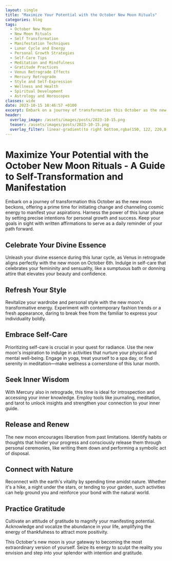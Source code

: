 ```yaml
---
layout: single
title: "Maximize Your Potential with the October New Moon Rituals"
categories: blog
tags:
  - October New Moon
  - New Moon Rituals
  - Self Transformation
  - Manifestation Techniques
  - Lunar Cycle and Energy
  - Personal Growth Strategies
  - Self-Care Tips
  - Meditation and Mindfulness
  - Gratitude Practices
  - Venus Retrograde Effects
  - Mercury Retrograde
  - Style and Self-Expression
  - Wellness and Health
  - Spiritual Development
  - Astrology and Horoscopes
classes: wide
date: 2023-10-15 10:46:57 +0100
excerpt: Embark on a journey of transformation this October as the new moon beckons, offering a prime time for initiating change and channeling cosmic energy to manifest your aspirations.
header:
  overlay_image: /assets/images/posts/2023-10-15.png
  teaser: /assets/images/posts/2023-10-15.png
  overlay_filter: linear-gradient(to right bottom,rgba(150, 122, 220,0.8), rgba(255,245,208,0.5))
---
```


# Maximize Your Potential with the October New Moon Rituals - A Guide to Self-Transformation and Manifestation

Embark on a journey of transformation this October as the new moon beckons, offering a prime time for initiating change and channeling cosmic energy to manifest your aspirations. Harness the power of this lunar phase by setting precise intentions for personal growth and success. Keep your goals in sight with written affirmations to serve as a daily reminder of your path forward.

## Celebrate Your Divine Essence

Unleash your divine essence during this lunar cycle, as Venus in retrograde aligns perfectly with the new moon on October 6th. Indulge in self-care that celebrates your femininity and sensuality, like a sumptuous bath or donning attire that elevates your beauty and confidence.

## Refresh Your Style

Revitalize your wardrobe and personal style with the new moon's transformative energy. Experiment with contemporary fashion trends or a fresh appearance, daring to break free from the familiar to express your individuality boldly.

## Embrace Self-Care

Prioritizing self-care is crucial in your quest for radiance. Use the new moon's inspiration to indulge in activities that nurture your physical and mental well-being. Engage in yoga, treat yourself to a spa day, or find serenity in meditation—make wellness a cornerstone of this lunar month.

## Seek Inner Wisdom

With Mercury also in retrograde, this time is ideal for introspection and accessing your inner knowledge. Employ tools like journaling, meditation, and tarot to unlock insights and strengthen your connection to your inner guide.

## Release and Renew

The new moon encourages liberation from past limitations. Identify habits or thoughts that hinder your progress and consciously release them through personal ceremonies, like writing them down and performing a symbolic act of disposal.

## Connect with Nature

Reconnect with the earth's vitality by spending time amidst nature. Whether it's a hike, a night under the stars, or tending to your garden, such activities can help ground you and reinforce your bond with the natural world.

## Practice Gratitude

Cultivate an attitude of gratitude to magnify your manifesting potential. Acknowledge and vocalize the abundance in your life, amplifying the energy of thankfulness to attract more positivity.

This October's new moon is your gateway to becoming the most extraordinary version of yourself. Seize its energy to sculpt the reality you envision and step into your splendor with intention and gratitude.
